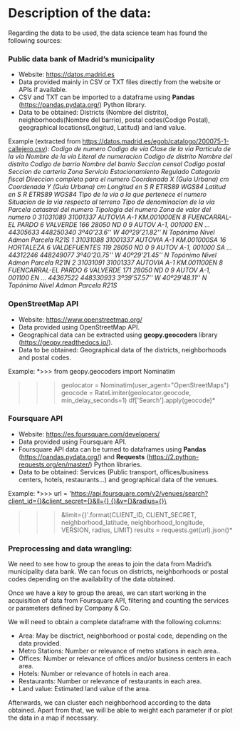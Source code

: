 # Description of the data:

Regarding the data to be used, the data science team has found the following sources:

### Public data bank of Madrid’s municipality
* Website: https://datos.madrid.es
* Data provided mainly in CSV or TXT files directly from the website or APIs if available.
* CSV and TXT can be imported to a dataframe using **Pandas** (https://pandas.pydata.org/) Python library.
* Data to be obtained: Districts (Nombre del distrito), neighborhoods(Nombre del barrio), postal codes(Codigo  Postal), geographical locations(Longitud, Latitud) and land value.

Example (extracted from https://datos.madrid.es/egob/catalogo/200075-1-callejero.csv):
*Codigo de numero 	Codigo de via 	Clase de la via 	Partícula de la vía 	Nombre de la vía 	Literal de numeracion 	Codigo de distrito 	Nombre del distrito 	Codigo de barrio 	Nombre del barrio 	Seccion censal 	Codigo postal 	Seccion de carteria 	Zona Servicio Estacionamiento Regulado 	Categoria fiscal 	Direccion completa para el numero 	Coordenada X (Guia Urbana) cm 	Coordenada Y (Guia Urbana) cm 	Longitud en S R ETRS89 WGS84 	Latitud en S R ETRS89 WGS84 	Tipo de la via a la que pertenece el numero 	Situacion de la via respecto al terreno 	Tipo de denominacion de la via 	Parcela catastral del numero 	Tipologia del numero 	Zona de valor del numero
0 	31031089 	31001337 	AUTOVIA 		A-1 	KM.001000EN 	8 	FUENCARRAL-EL PARDO 	6 	VALVERDE 	166 	28050 	ND 	0 	9 	AUTOV A-1, 001000 EN ... 	44305633 	448250340 	3º40'23.6'' W 	40º29'21.82'' N 	Topónimo 	Nivel 	Admon 		Parcela 	R21S
1 	31031088 	31001337 	AUTOVIA 		A-1 	KM.001000SA 	16 	HORTALEZA 	6 	VALDEFUENTES 	119 	28050 	ND 	0 	9 	AUTOV A-1, 001000 SA ... 	44312246 	448249077 	3º40'20.75'' W 	40º29'21.45'' N 	Topónimo 	Nivel 	Admon 		Parcela 	R21N
2 	31031091 	31001337 	AUTOVIA 		A-1 	KM.001100EN 	8 	FUENCARRAL-EL PARDO 	6 	VALVERDE 	171 	28050 	ND 	0 	9 	AUTOV A-1, 001100 EN ... 	44367522 	448330933 	3º39'57.57'' W 	40º29'48.11'' N 	Topónimo 	Nivel 	Admon 		Parcela 	R21S*

### OpenStreetMap API
* Website: https://www.openstreetmap.org/
* Data provided using OpenStreetMap API.
* Geographical data can be extracted using **geopy.geocoders** library (https://geopy.readthedocs.io/).
* Data to be obtained: Geographical data of the districts, neighborhoods and postal codes.

Example:
*>>> from geopy.geocoders import Nominatim
>>> geolocator = Nominatim(user_agent="OpenStreetMaps")
>>> geocode = RateLimiter(geolocator.geocode, min_delay_seconds=1)
>>> df['Search'].apply(geocode)*

### Foursquare API
* Website: https://es.foursquare.com/developers/
* Data provided using Foursquare API.
* Foursquare API data can be turned to dataframes using **Pandas** (https://pandas.pydata.org/) and **Requests** (https://2.python-requests.org/en/master/) Python libraries.
* Data to be obtained: Services (Public transport, offices/business centers, hotels, restaurants…) and geographical data of the venues.

Example:
*>>> url = 'https://api.foursquare.com/v2/venues/search?client_id={}&client_secret={}&ll={},{}&v={}&radius={}\
>>> &limit={}'.format(CLIENT_ID, CLIENT_SECRET, neighborhood_latitude, neighborhood_longitude, VERSION, radius, LIMIT)
>>> results = requests.get(url).json()*

### Preprocessing and data wrangling:
We need to see how to group the areas to join the data from Madrid’s municipality data bank. We can focus on districts, neighborhoods or postal codes depending on the availability of the data obtained.

Once we have a key to group the areas, we can start working in the acquisition of data from Foursquare API, filtering and counting the services or parameters defined by Company & Co.

We will need to obtain a complete dataframe with the following columns:

* Area: May be disctrict, neighborhood or postal code, depending on the data provided.
* Metro Stations: Number or relevance of metro stations in each area..
* Offices: Number or relevance of offices and/or business centers in each area.
* Hotels: Number or relevance of hotels in each area.
* Restaurants: Number or relevance of restaurants in each area.
* Land value: Estimated land value of the area.

Afterwards, we can cluster each neighborhood according to the data obtained. Apart from that, we will be able to weight each parameter if or plot the data in a map if necessary.
